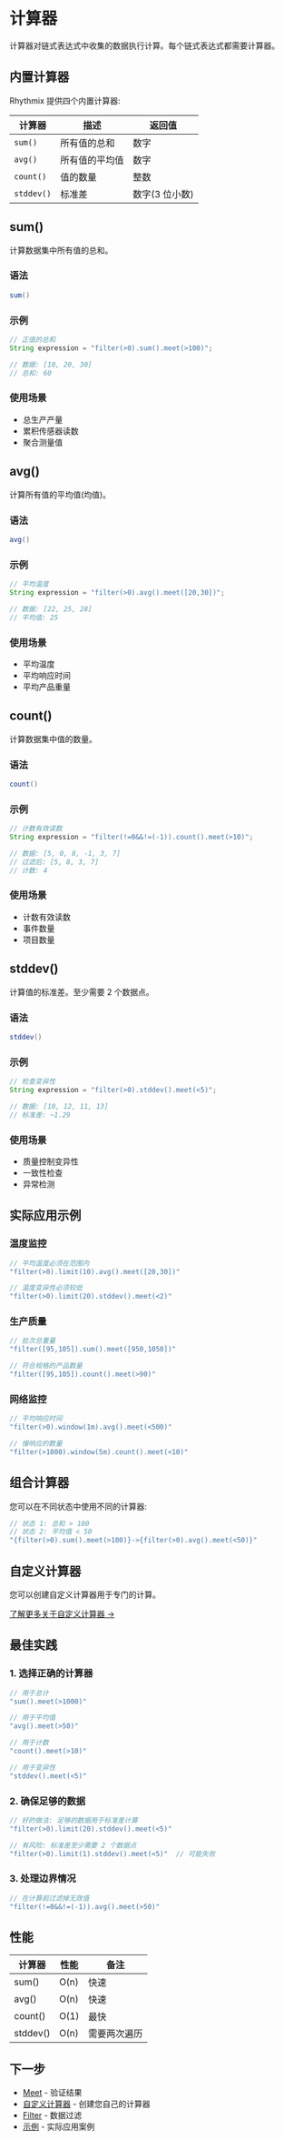 # 计算器

计算器对链式表达式中收集的数据执行计算。每个链式表达式都需要计算器。

## 内置计算器

Rhythmix 提供四个内置计算器:

| 计算器 | 描述 | 返回值 |
|------------|-------------|---------|
| `sum()` | 所有值的总和 | 数字 |
| `avg()` | 所有值的平均值 | 数字 |
| `count()` | 值的数量 | 整数 |
| `stddev()` | 标准差 | 数字(3 位小数) |

## sum()

计算数据集中所有值的总和。

### 语法

```java
sum()
```

### 示例

```java
// 正值的总和
String expression = "filter(>0).sum().meet(>100)";

// 数据: [10, 20, 30]
// 总和: 60
```

### 使用场景

- 总生产产量
- 累积传感器读数
- 聚合测量值

## avg()

计算所有值的平均值(均值)。

### 语法

```java
avg()
```

### 示例

```java
// 平均温度
String expression = "filter(>0).avg().meet([20,30])";

// 数据: [22, 25, 28]
// 平均值: 25
```

### 使用场景

- 平均温度
- 平均响应时间
- 平均产品重量

## count()

计算数据集中值的数量。

### 语法

```java
count()
```

### 示例

```java
// 计数有效读数
String expression = "filter(!=0&&!=(-1)).count().meet(>10)";

// 数据: [5, 0, 8, -1, 3, 7]
// 过滤后: [5, 8, 3, 7]
// 计数: 4
```

### 使用场景

- 计数有效读数
- 事件数量
- 项目数量

## stddev()

计算值的标准差。至少需要 2 个数据点。

### 语法

```java
stddev()
```

### 示例

```java
// 检查变异性
String expression = "filter(>0).stddev().meet(<5)";

// 数据: [10, 12, 11, 13]
// 标准差: ~1.29
```

### 使用场景

- 质量控制变异性
- 一致性检查
- 异常检测

## 实际应用示例

### 温度监控

```java
// 平均温度必须在范围内
"filter(>0).limit(10).avg().meet([20,30])"

// 温度变异性必须较低
"filter(>0).limit(20).stddev().meet(<2)"
```

### 生产质量

```java
// 批次总重量
"filter([95,105]).sum().meet([950,1050])"

// 符合规格的产品数量
"filter([95,105]).count().meet(>90)"
```

### 网络监控

```java
// 平均响应时间
"filter(>0).window(1m).avg().meet(<500)"

// 慢响应的数量
"filter(>1000).window(5m).count().meet(<10)"
```

## 组合计算器

您可以在不同状态中使用不同的计算器:

```java
// 状态 1: 总和 > 100
// 状态 2: 平均值 < 50
"{filter(>0).sum().meet(>100)}->{filter(>0).avg().meet(<50)}"
```

## 自定义计算器

您可以创建自定义计算器用于专门的计算。

[了解更多关于自定义计算器 →](../../advanced/custom-calculators.md)

## 最佳实践

### 1. 选择正确的计算器

```java
// 用于总计
"sum().meet(>1000)"

// 用于平均值
"avg().meet(>50)"

// 用于计数
"count().meet(>10)"

// 用于变异性
"stddev().meet(<5)"
```

### 2. 确保足够的数据

```java
// 好的做法: 足够的数据用于标准差计算
"filter(>0).limit(20).stddev().meet(<5)"

// 有风险: 标准差至少需要 2 个数据点
"filter(>0).limit(1).stddev().meet(<5)"  // 可能失败
```

### 3. 处理边界情况

```java
// 在计算前过滤掉无效值
"filter(!=0&&!=(-1)).avg().meet(>50)"
```

## 性能

| 计算器 | 性能 | 备注 |
|------------|-------------|-------|
| sum() | O(n) | 快速 |
| avg() | O(n) | 快速 |
| count() | O(1) | 最快 |
| stddev() | O(n) | 需要两次遍历 |

## 下一步

- [Meet](./meet) - 验证结果
- [自定义计算器](../../advanced/custom-calculators) - 创建您自己的计算器
- [Filter](./filter) - 数据过滤
- [示例](../../examples/temperature-monitoring) - 实际应用案例

